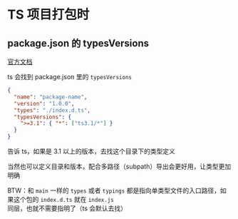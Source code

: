 # TS 项目打包时

## package.json 的 typesVersions

[官方文档](https://www.typescriptlang.org/docs/handbook/declaration-files/publishing.html#version-selection-with-typesversions)

ts 会找到 package.json 里的 `typesVersions`

```json
{
  "name": "package-name",
  "version": "1.0.0",
  "types": "./index.d.ts",
  "typesVersions": {
    ">=3.1": { "*": ["ts3.1/*"] }
  }
}
```

告诉 ts，如果是 3.1 以上的版本，去找这个目录下的类型定义

当然也可以定义目录和版本，配合多路径（subpath）导出会更好用，让类型更加明确

BTW：和 `main` 一样的 `types` 或者 `typings` 都是指向单类型文件的入口路径，如果这个包的 `index.d.ts` 就在 `index.js` 同层，也就不需要指明了（ts 会默认去找）